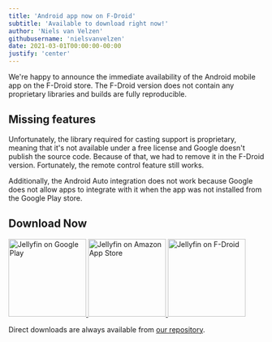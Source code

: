 ```yaml
---
title: 'Android app now on F-Droid'
subtitle: 'Available to download right now!'
author: 'Niels van Velzen'
githubusername: 'nielsvanvelzen'
date: 2021-03-01T00:00:00-00:00
justify: 'center'
---
```


We're happy to announce the immediate availability of the Android mobile app on the F-Droid store. The F-Droid version does not contain any proprietary libraries and builds are fully reproducible.

<!--more-->

## Missing features

Unfortunately, the library required for casting support is proprietary, meaning that it's not available under a free license and Google doesn't publish the source code. Because of that, we had to remove it in the F-Droid version. Fortunately, the remote control feature still works.

Additionally, the Android Auto integration does not work because Google does not allow apps to integrate with it when the app was not installed from the Google Play store.

## Download Now

<a class="NoLinkLook" href="https://play.google.com/store/apps/details?id=org.jellyfin.mobile">
  <img width="153" alt="Jellyfin on Google Play" src="/images/store-icons/google-play.png" />
</a>

<a class="NoLinkLook" href="https://www.amazon.com/gp/product/B081RFTTQ9">
  <img width="153" alt="Jellyfin on Amazon App Store" src="/images/store-icons/amazon.png" />
</a>

<a class="NoLinkLook" href="https://f-droid.org/en/packages/org.jellyfin.mobile/">
  <img width="153" alt="Jellyfin on F-Droid" src="/images/store-icons/fdroid.png" />
</a>

Direct downloads are always available from [our repository](https://repo.jellyfin.org/releases/client/android/).
